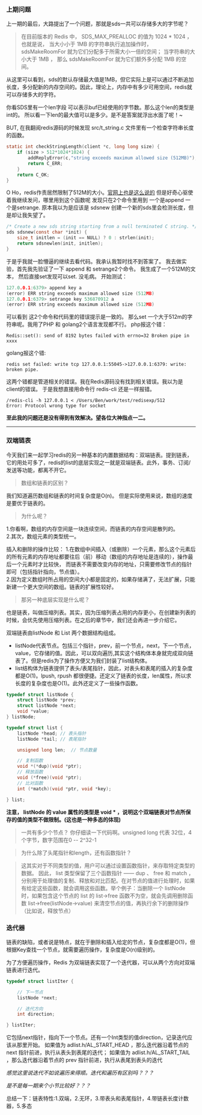 ### 上期问题

上一期的最后，大路提出了一个问题，那就是sds一共可以存储多大的字节呢？

> 在目前版本的 Redis 中， SDS_MAX_PREALLOC 的值为 1024 * 1024 ， 也就是说， 当大小小于 1MB 的字符串执行追加操作时， sdsMakeRoomFor 就为它们分配多于所需大小一倍的空间； 当字符串的大小大于 1MB ， 那么 sdsMakeRoomFor 就为它们额外多分配 1MB 的空间。

从这里可以看到，sds的默认存储最大值是1MB，但它实际上是可以通过不断追加长度，多分配新的内存空间的。因此，理论上，内存中有多少可用空间，redis就可以存储多大的字符。

你看SDS里有一个len字段 可以表示buf已经使用的字节数。那么这个len的类型是int的。 所以看一下len的最大值可以是多少。是不是答案就浮出水面了呢！~

BUT,  在我翻阅redis源码的时候发现 src/t_string.c 文件里有一个检查字符串长度的函数。
```C
static int checkStringLength(client *c, long long size) {
    if (size > 512*1024*1024) {
        addReplyError(c,"string exceeds maximum allowed size (512MB)");
        return C_ERR;
    }
    return C_OK;
}
```
O Ho，redis作责居然限制了512M的大小。[官网上也是这么说的](https://redis.io/topics/data-types)
但是好奇心驱使着我继续发问，哪里用到这个函数呢 发现只在2个命令里用到 一个是append  一个是setrange.
原本我以为是应该是 sdsnew 创建一个新的sds里会检测长度，但是却让我失望了。
```C
/* Create a new sds string starting from a null terminated C string. */
sds sdsnew(const char *init) {
    size_t initlen = (init == NULL) ? 0 : strlen(init);
    return sdsnewlen(init, initlen);
}
```
于是乎我就一脸懵逼的继续去看代码。我承认我暂时找不到答案了。
我去做实验，首先我先验证了一下 append  和 setrange2个命令。
我生成了一个512M的文本，
然后直接set发现可以set. 没毛病。
开始测试：
```C
127.0.0.1:6379> append key a
(error) ERR string exceeds maximum allowed size (512MB)
127.0.0.1:6379> setrange key 536870912 a
(error) ERR string exceeds maximum allowed size (512MB)
```
可以看到 这2个命令和代码里的错误提示是一致的。
那么set 一个大于512m的字符串呢。我用了PHP 和 golang2个语言发现都不行。
php报这个错：
```
Redis::set(): send of 8192 bytes failed with errno=32 Broken pipe in xxxx
```
golang报这个错:
```
redis set failed: write tcp 127.0.0.1:55045->127.0.0.1:6379: write: broken pipe.
```
这两个错都是管道相关的错误。我在Redis源码没有找到相关错误。我以为是client的错误。
于是我想直接用命令行 redis-cli 还是一样报错。 
```
/redis-cli -h 127.0.0.1 < /Users/Ben/work/test/redisexp/512 
Error: Protocol wrong type for socket
```
**至此我的问题还是没有得到有效解决。望各位大神指点一二。**


<hr />

### 双端链表

今天我们来一起学习redis的另一种基本的内置数据结构：双端链表。提到链表，它的用处可多了，redis的list的底层实现之一就是双端链表。此外，事务、订阅/发送等功能，都离不开它。

> 数组和链表的区别？

我们知道遍历数组和链表的时间复杂度是O(n)。
但是实际使用来说，数组的速度是要优于链表的。
>为什么呢？

1.你看啊，数组的内存空间是一块连续空间，而链表的内存空间是散列的。  
2.其次，数组元素的类型统一。  

插入和删除的操作比较：
1.在数组中间插入（或删除）一个元素，那么这个元素后的所有元素的内存地址都要往后（前）移动（数组的内存地址是连续的），操作最后一个元素时才比较快， 而链表不需要改变内存的地址，只需要修改节点的指针即可（包括指针指向，节点值）。  
2.因为定义数组时所占用的空间大小都是固定的，如果存储满了，无法扩展，只能新建一个更大空间的数组。链表的扩展性较好。  

> 那另一种底层实现是什么呢？

也是链表，叫做压缩列表。其实，因为压缩列表占用的内存更小，在创建新列表的时候，会优先使用压缩列表。在之后的章节中，我们还会再进一步介绍它。

双端链表由listNode 和 List 两个数据结构组成。

- listNode代表节点。包括三个指针，prev，前一个节点，next，下一个节点，value，它存储的值。因此，可以双向遍历,其实这个结构体本身就完成双向链表了。但是redis为了操作方便又为我们封装了list结构体。
- list结构体为链表提供了表头/表尾指针，因此，对表头和表尾的插入的复杂度都是O(1)。lpush, rpush 都很便捷。还定义了链表的长度，len属性，所以求长度的复杂度也是O(1)。此外还定义了一些操作函数。
```c
typedef struct listNode {
    struct listNode *prev;
    struct listNode *next;
    void *value;
} listNode;

typedef struct list {
    listNode *head; // 表头指针
    listNode *tail; // 表尾指针

    unsigned long len;  // 节点数量

    // 复制函数
    void *(*dup)(void *ptr);
    // 释放函数
    void (*free)(void *ptr);
    // 比对函数
    int (*match)(void *ptr, void *key);

} list;
```
**注意， listNode 的 value 属性的类型是 void * ，说明这个双端链表对节点所保存的值的类型不做限制。(这也是一种多态的体现)**

> 一共有多少个节点？
> 你仔细读一下代码啊。unsigned long 代表 32位，4个字节，数字范围在0 -- 2^32-1

> 为什么除了头尾指针和length，还有函数指针？

> 这其实对于不同类型的值，用户可以通过设置函数指针，来存取特定类型的数据。 因此， list 类型保留了三个函数指针 —— dup 、 free 和 match ，分别用于处理值的复制、释放和对比匹配。在对节点的值进行处理时，如果有给定这些函数，就会调用这些函数。举个例子：当删除一个 listNode 时，如果包含这个节点的 list 的 list->free 函数不为空，就会先调用删除函数 list->free(listNode->value) 来清空节点的值，再执行余下的删除操作（比如说，释放节点）



### 迭代器

链表的缺陷，或者说是特点，就在于删除和插入给定的节点，复杂度都是O(1)，但根据Key查找一个节点，就需要遍历操作，复杂度是O(n)级别的。

为了方便遍历操作，Redis 为双端链表实现了一个迭代器，可以从两个方向对双端链表进行迭代。

```c
typedef struct listIter {

    // 下一节点
    listNode *next;

    // 迭代方向
    int direction;

} listIter;
```
它包括next指针，指向下一个节点。还有一个Int类型的值direction，记录迭代应该从那里开始。
如果值为 adlist.h/AL_START_HEAD ，那么迭代器沿着节点的 next 指针前进，执行从表头到表尾的迭代；
如果值为 adlist.h/AL_START_TAIL ，那么迭代器沿着节点的 prev 指针前进，执行从表尾到表头的迭代

*感觉这里说迭代不如说遍历来得顺。迭代和遍历有区别吗？？？*

*是不是每一期来个小节比较好？？？*

总结一下：链表特性:1.双端，2.无环，3.带表头和表尾指针，4.带链表长度计数器，5.多态
